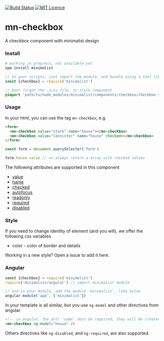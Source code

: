 [![Build Status](https://travis-ci.org/darlanmendonca/minimalist.svg?branch=master)](https://travis-ci.org/darlanmendonca/minimalist)
[![MIT Licence](https://badges.frapsoft.com/os/mit/mit.svg?v=103)](https://opensource.org/licenses/mit-license.php)

# mn-checkbox

A checkbox component with minimalist design

### Install

```sh
# working in progress, not available yet
npm install minimalist
```

```js
// In your scripts, just import the module, and bundle using a tool like webpack, or browserify
const {checkbox} = require('minimalist')
```


```sass
// Dont forget the .scss file, to style component
@import 'path/to/node_modules/minimalist/components/checkbox/checkbox.scss';
```


### Usage

In your html, you can use the tag `mn-checkbox`, e.g.

```html
<form>
  <mn-checkbox value="stark" name="house"></mn-checkbox>
  <mn-checkbox value="lannister" name="house" checked></mn-checkbox>
</form>
```

```js
const form = document.querySelector('form')

form.house.value // => always return a array with checked values
```

The following attributes are supported in this component

- [value](http://www.w3schools.com/tags/att_input_value.asp)
- [name](http://www.w3schools.com/tags/att_input_name.asp)
- [checked](https://www.w3schools.com/tags/att_input_checked.asp)
- [autofocus](http://www.w3schools.com/tags/att_input_autofocus.asp)
- [readonly](http://www.w3schools.com/tags/att_input_readonly.asp)
- [required](http://www.w3schools.com/tags/att_input_required.asp)
- [disabled](http://www.w3schools.com/tags/att_input_disabled.asp)

### Style

If you need to change identity of element (and you will), we offer the following css variables

- color - color of border and details

Working in a new style? Open a issue to add it here.

### Angular

```js
const {checkbox} = require('minimalist')
require('minimalist/angular') // import minimalist module

// and in your module, add the module 'minimalist', like below
angular.module('app', ['minimalist'])
```

In your template is all similar, but you use `ng-model` and other directives from angular

```html
<!-- in angular, the attr 'name' dont be required, they will be created automatically, using the last part of ngModel name, e.g. ng-model="data.house" will generate a attribute name="house" -->
<mn-checkbox ng-model="house" />
```

Others directives like `ng-disabled`, and `ng-required`, are also supported.
